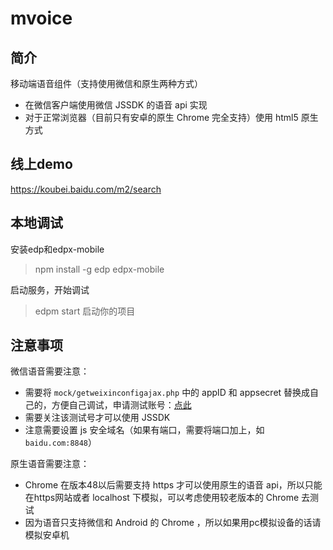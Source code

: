 # mvoice

## 简介

移动端语音组件（支持使用微信和原生两种方式）

- 在微信客户端使用微信 JSSDK 的语音 api 实现
- 对于正常浏览器（目前只有安卓的原生 Chrome 完全支持）使用 html5 原生方式

## 线上demo

<https://koubei.baidu.com/m2/search>

## 本地调试

安装edp和edpx-mobile

> npm install -g edp edpx-mobile

启动服务，开始调试

> edpm start 启动你的项目

## 注意事项

微信语音需要注意：
- 需要将 `mock/getweixinconfigajax.php` 中的 appID 和 appsecret 替换成自己的，方便自己调试，申请测试账号：[点此](http://mp.weixin.qq.com/debug/cgi-bin/sandbox?t=sandbox/login)
- 需要关注该测试号才可以使用 JSSDK
- 注意需要设置 js 安全域名（如果有端口，需要将端口加上，如`baidu.com:8848`）

原生语音需要注意：
- Chrome 在版本48以后需要支持 https 才可以使用原生的语音 api，所以只能在https网站或者 localhost 下模拟，可以考虑使用较老版本的 Chrome 去测试
- 因为语音只支持微信和 Android 的 Chrome ，所以如果用pc模拟设备的话请模拟安卓机


